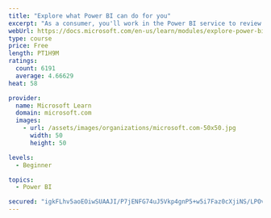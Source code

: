 ```yaml
---
title: "Explore what Power BI can do for you"
excerpt: "As a consumer, you'll work in the Power BI service to review and interact with content that has been shared with you. This module provides the foundational information that you need to work effectively in the Power BI service."
webUrl: https://docs.microsoft.com/en-us/learn/modules/explore-power-bi-service/
type: course
price: Free
length: PT1H9M
ratings:
  count: 6191
  average: 4.66629
heat: 58

provider:
  name: Microsoft Learn
  domain: microsoft.com
  images:
    - url: /assets/images/organizations/microsoft.com-50x50.jpg
      width: 50
      height: 50

levels:
  - Beginner

topics:
  - Power BI

secured: "igkFLhv5aoEOiwSUAAJI/P7jENFG74uJ5Vkp4gnP5+w5i7Faz0cXjiNS/LPOvOcFk0dW1zC9HyLRDBb1R4tpA61CqgHaamouE0sdFBHEhs2Vf8dSc4XAlhPhC5Kpye3S8jD56gEBAZyTV88GG/5tWq5lFTBjaKP/7tySF+XY5AP9korumold+gRSsBCeEKIZOFxAaMkyczNyPA1hyhgzps3iaf7+Ii4lDywFwgPpbjQAOfsobvf7XE1CWaFm0fZAn6WkI+gkPPReGdVrG5dpfBoBiTmfYF8nvsgaBbS6ZLpX9pf+ui5fSl/ACgC6r7Rx5d1mzD/qYz9WMvfXG/i/onoUydgsgzj3e80FuNc8f8BNPAOklmEHYw8JpCdtbJMhmhmxc7VSibxgcC6OmRXgzQ==;MQFI3SMFD3lQO0yB27PsRQ=="
---
```


